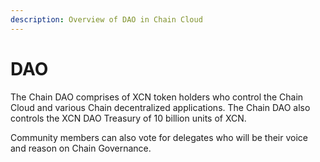 ```yaml
---
description: Overview of DAO in Chain Cloud
---
```


# DAO

The Chain DAO comprises of XCN token holders who control the Chain Cloud and various Chain decentralized applications. The Chain DAO also controls the XCN DAO Treasury of 10 billion units of XCN.

Community members can also vote for delegates who will be their voice and reason on Chain Governance.